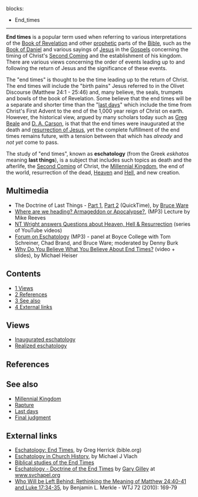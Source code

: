 blocks:
- End_times
---
**End times** is a popular term used when referring to various
interpretations of the
[Book of Revelation](Book_of_Revelation "Book of Revelation") and
other [prophetic](Prophecy "Prophecy") parts of the
[Bible](Bible "Bible"), such as the
[Book of Daniel](Book_of_Daniel "Book of Daniel") and various
sayings of [Jesus](Jesus "Jesus") in the
[Gospels](New_Testament#The_Gospels "New Testament") concerning the
timing of Christ's [Second Coming](Second_Coming "Second Coming")
and the establishment of his kingdom. There are various views
concerning the order of events leading up to and following the
return of Jesus and the significance of these events.

The "end times" is thought to be the time leading up to the return
of Christ. The end times will include the "birth pains" Jesus
referred to in the Olivet Discourse (Matthew 24:1 - 25:46) and,
many believe, the seals, trumpets and bowls of the book of
Revelation. Some believe that the end times will be a separate and
shorter time than the "[last days](Last_days "Last days")" which
include the time from Christ's First Advent to the end of the 1,000
year reign of Christ on earth. However, the historical view, argued
by many scholars today such as
[Greg Beale](Greg_Beale "Greg Beale") and
[D. A. Carson](D._A._Carson "D. A. Carson"), is that that the end
times were inaugurated at the death and
[resurrection of Jesus](Resurrection_of_Jesus "Resurrection of Jesus"),
yet the complete fulfillment of the end times remains future, with
a tension between that which has *already* and *not yet* come to
pass.

The study of "end times", known as **eschatology** (from the Greek
*eskhatos* meaning **last things**), is a subject that includes
such topics as death and the afterlife, the
[Second Coming](Second_Coming "Second Coming") of Christ, the
[Millennial Kingdom](Millennial_Kingdom "Millennial Kingdom"), the
end of the world, resurrection of the dead,
[Heaven](Heaven "Heaven") and [Hell](Hell "Hell"), and new
creation.


## Multimedia

-   The Doctrine of Last Things -
    [Part 1](http://www.biblicaltraining.org/audio/TH504/theology_2_26_QT-high.mov),
    [Part 2](http://www.biblicaltraining.org/audio/TH504/theology_2_27_QT-high.mov)
    (QuickTime), by [Bruce Ware](Bruce_Ware "Bruce Ware")
-   [Where are we heading? Armageddon or Apocalypse?](http://theologynetwork.org/christian-beliefs/creation-and-new-creation/where-are-we-heading-armageddon-or-apocalypse.htm),
    (MP3) Lecture by Mike Reeves
-   [NT Wright answers Questions about Heaven, Hell & Resurrection](http://www.youtube.com/view_play_list?p=D966D6224EA97F83)
    (series of YouTube videos)
-   [Forum on Eschatology](http://www.boycecollege.com/2009/09/23/panel-tribulation-and-millennium-a-theology-forum-on-eschatology/)
    (MP3) - panel at Boyce College with Tom Schreiner, Chad Brand, and
    Bruce Ware; moderated by Denny Burk
-   [Why Do You Believe What You Believe About End Times?](http://www.gracebellingham.org/index.php?option=com_content&view=article&id=70&Itemid=41)
    (video + slides), by Michael Heiser

## Contents

-   [1 Views](#Views)
-   [2 References](#References)
-   [3 See also](#See_also)
-   [4 External links](#External_links)



## Views

-   [Inaugurated eschatology](Inaugurated_eschatology "Inaugurated eschatology")
-   [Realized eschatology](index.php?title=Realized_eschatology&action=edit&redlink=1 "Realized eschatology (page does not exist)")

## References



## See also

-   [Millennial Kingdom](Millennial_Kingdom "Millennial Kingdom")
-   [Rapture](Rapture "Rapture")
-   [Last days](Last_days "Last days")
-   [Final judgment](Final_judgment "Final judgment")

## External links

-   [Eschatology: End Times](http://www.bible.org/page.asp?page_id=732),
    by Greg Herrick (bible.org)
-   [Eschatology in Church History](http://www.theologicalstudies.citymax.com/page/page/1572935.htm),
    by Michael J Vlach
-   [Biblical studies of the End Times](http://www.lastdaysmystery.info)
-   [Eschatology - Doctrine of the End Times](http://www.svchapel.org/Assets/Docs/TheologyLessons/eschatology.pdf)
    by [Gary Gilley](Gary_Gilley "Gary Gilley") at www.svchapel.org
-   [Who Will be Left Behind: Rethinking the Meaning of Matthew 24:40-41 and Luke 17:34-35](http://www.michaelsheiser.com/TheNakedBible/Who%20will%20be%20Left%20Behind%20Rethinking%20Matt%2024%20WTJ.pdf),
    by Benjamin L. Merkle - WTJ 72 (2010): 169-79




